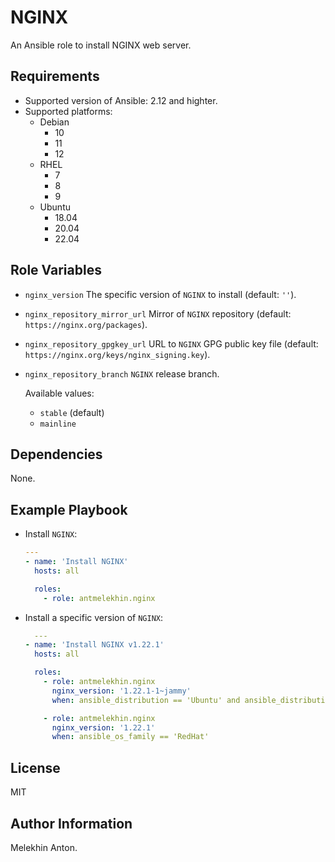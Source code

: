 NGINX
=====

An Ansible role to install NGINX web server.

Requirements
------------

- Supported version of Ansible: 2.12 and highter.
- Supported platforms:
  - Debian
    - 10
    - 11
    - 12
  - RHEL
    - 7
    - 8
    - 9
  - Ubuntu
    - 18.04
    - 20.04
    - 22.04

Role Variables
--------------

- `nginx_version` The specific version of `NGINX` to install (default: `''`).
- `nginx_repository_mirror_url` Mirror of `NGINX` repository (default: `https://nginx.org/packages`).
- `nginx_repository_gpgkey_url` URL to `NGINX` GPG public key file (default: `https://nginx.org/keys/nginx_signing.key`).
- `nginx_repository_branch` `NGINX` release branch.

  Available values:
  - `stable` (default)
  - `mainline`

Dependencies
------------

None.

Example Playbook
----------------

- Install `NGINX`:

  ```yaml
  ---
  - name: 'Install NGINX'
    hosts: all

    roles:
      - role: antmelekhin.nginx
  ```

- Install a specific version of `NGINX`:

  ```yaml
    ---
  - name: 'Install NGINX v1.22.1'
    hosts: all

    roles:
      - role: antmelekhin.nginx
        nginx_version: '1.22.1-1~jammy'
        when: ansible_distribution == 'Ubuntu' and ansible_distribution_version is version('22.04', '=')

      - role: antmelekhin.nginx
        nginx_version: '1.22.1'
        when: ansible_os_family == 'RedHat'
  ```

License
-------

MIT

Author Information
------------------

Melekhin Anton.
